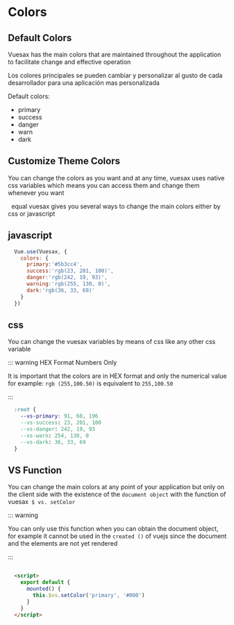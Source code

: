 # Colors

<card>

  ## Default Colors

  Vuesax has the main colors that are maintained throughout the application to facilitate change and effective operation

  Los colores principales se pueden cambiar y personalizar al gusto de cada desarrollador para una aplicación mas personalizada

  Default colors:

  - primary
  - success
  - danger
  - warn
  - dark

  <colors-default />

</card>

<card>

  ## Customize Theme Colors

  You can change the colors as you want and at any time, vuesax uses native css variables which means you can access them and change them whenever you want

  equal vuesax gives you several ways to change the main colors either by css or javascript

</card>

<card>

  ## javascript

  ```js
    Vue.use(Vuesax, {
      colors: {
        primary:'#5b3cc4',
        success:'rgb(23, 201, 100)',
        danger:'rgb(242, 19, 93)',
        warning:'rgb(255, 130, 0)',
        dark:'rgb(36, 33, 69)'
      }
    })
  ```

</card>

<card>

  ## css

  You can change the vuesax variables by means of css like any other css variable

  ::: warning HEX Format Numbers Only

  It is important that the colors are in HEX format and only the numerical value for example: `rgb (255,100.50)` is equivalent to `255,100.50`

  :::

  ```css
    :root {
      --vs-primary: 91, 60, 196
      --vs-success: 23, 201, 100
      --vs-danger: 242, 19, 93
      --vs-warn: 254, 130, 0
      --vs-dark: 36, 33, 69
    }
  ```

</card>

<card>

  ## VS Function

  You can change the main colors at any point of your application but only on the client side with the existence of the `document object` with the function of vuesax` $ vs. setColor`

  ::: warning

  You can only use this function when you can obtain the document object, for example it cannot be used in the `created ()` of vuejs since the document and the elements are not yet rendered

  :::

  ```html

    <script>
      export default {
        mounted() {
          this.$vs.setColor('primary', '#000')
        }
      }
    </script>

  ```

</card>

